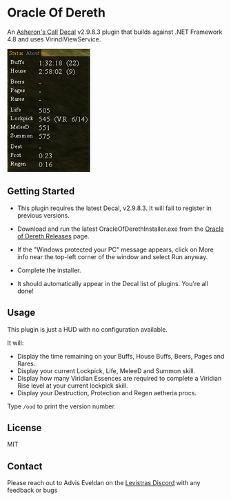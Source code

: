 ﻿# Oracle Of Dereth

An [Asheron's Call](https://emulator.ac/how-to-play/) [Decal](https://decaldev.com/) v2.9.8.3 plugin that builds against .NET Framework 4.8 and uses VirindiViewService.

![Oracle of Dereth](./docs/OracleOfDereth.png)

## Getting Started
- This plugin requires the latest Decal, v2.9.8.3. It will fail to register in previous versions.

- Download and run the latest OracleOfDerethInstaller.exe from the [Oracle of Dereth Releases](https://github.com/advis61/OracleOfDereth/releases) page.

- If the "Windows protected your PC" message appears, click on More info near the top-left corner of the window and select Run anyway.

- Complete the installer.

- It should automatically appear in the Decal list of plugins. You're all done!

## Usage

This plugin is just a HUD with no configuration available.

It will:

- Display the time remaining on your Buffs, House Buffs, Beers, Pages and Rares.
- Display your current Lockpick, Life, MeleeD and Summon skill.
- Display how many Viridian Essences are required to complete a Viridian Rise level at your current lockpick skill.
- Display your Destruction, Protection and Regen aetheria procs.

Type `/ood` to print the version number.


## License

MIT

## Contact

Please reach out to Advis Eveldan on the [Levistras Discord](https://discord.gg/VwbWHskR) with any feedback or bugs